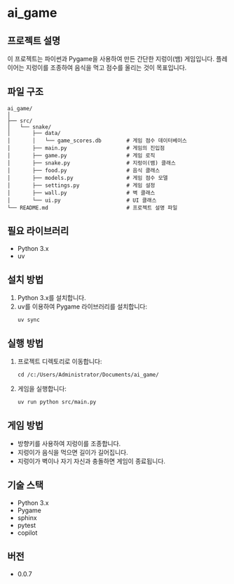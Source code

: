 # ai_game

## 프로젝트 설명
이 프로젝트는 파이썬과 Pygame을 사용하여 만든 간단한 지렁이(뱀) 게임입니다. 플레이어는 지렁이를 조종하여 음식을 먹고 점수를 올리는 것이 목표입니다.

## 파일 구조
```
ai_game/
│
├── src/
│   └── snake/
│       ├── data/
│       │   └── game_scores.db        # 게임 점수 데이터베이스
│       ├── main.py                   # 게임의 진입점
│       ├── game.py                   # 게임 로직
│       ├── snake.py                  # 지렁이(뱀) 클래스
│       ├── food.py                   # 음식 클래스
│       ├── models.py                 # 게임 점수 모델
│       ├── settings.py               # 게임 설정
│       ├── wall.py                   # 벽 클래스
│       └── ui.py                     # UI 클래스
└── README.md                         # 프로젝트 설명 파일
```

## 필요 라이브러리
- Python 3.x
- uv

## 설치 방법
1. Python 3.x를 설치합니다.
2. uv를 이용하여 Pygame 라이브러리를 설치합니다:
    ```
    uv sync
    ```

## 실행 방법
1. 프로젝트 디렉토리로 이동합니다:
    ```
    cd /c:/Users/Administrator/Documents/ai_game/
    ```
2. 게임을 실행합니다:
    ```
    uv run python src/main.py
    ```

## 게임 방법
- 방향키를 사용하여 지렁이를 조종합니다.
- 지렁이가 음식을 먹으면 길이가 길어집니다.
- 지렁이가 벽이나 자기 자신과 충돌하면 게임이 종료됩니다.

## 기술 스택
- Python 3.x
- Pygame
- sphinx
- pytest
- copilot

## 버전
- 0.0.7